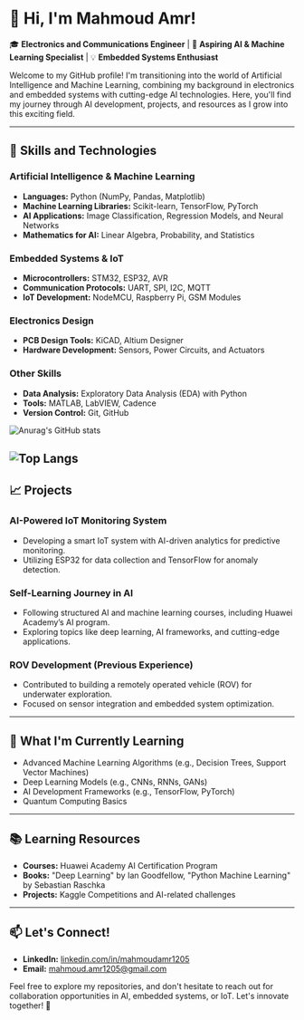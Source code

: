 # 👋 Hi, I'm Mahmoud Amr!

🎓 **Electronics and Communications Engineer** | 🤖 **Aspiring AI & Machine Learning Specialist** | 💡 **Embedded Systems Enthusiast**

Welcome to my GitHub profile! I'm transitioning into the world of Artificial Intelligence and Machine Learning, combining my background in electronics and embedded systems with cutting-edge AI technologies. Here, you'll find my journey through AI development, projects, and resources as I grow into this exciting field.

---

## 🔧 **Skills and Technologies**

### **Artificial Intelligence & Machine Learning**
- **Languages:** Python (NumPy, Pandas, Matplotlib)
- **Machine Learning Libraries:** Scikit-learn, TensorFlow, PyTorch
- **AI Applications:** Image Classification, Regression Models, and Neural Networks
- **Mathematics for AI:** Linear Algebra, Probability, and Statistics

### **Embedded Systems & IoT**
- **Microcontrollers:** STM32, ESP32, AVR
- **Communication Protocols:** UART, SPI, I2C, MQTT
- **IoT Development:** NodeMCU, Raspberry Pi, GSM Modules

### **Electronics Design**
- **PCB Design Tools:** KiCAD, Altium Designer
- **Hardware Development:** Sensors, Power Circuits, and Actuators

### **Other Skills**
- **Data Analysis:** Exploratory Data Analysis (EDA) with Python
- **Tools:** MATLAB, LabVIEW, Cadence
- **Version Control:** Git, GitHub


![Anurag's GitHub stats](https://github-readme-stats.vercel.app/api?username=mahmoudamr1205&show_icons=true)

![Top Langs](https://github-readme-stats.vercel.app/api/top-langs/?username=mahmoudamr1205&layout=compact)
---

## 📈 **Projects**

### **AI-Powered IoT Monitoring System**
- Developing a smart IoT system with AI-driven analytics for predictive monitoring.
- Utilizing ESP32 for data collection and TensorFlow for anomaly detection.


### **Self-Learning Journey in AI**
- Following structured AI and machine learning courses, including Huawei Academy’s AI program.
- Exploring topics like deep learning, AI frameworks, and cutting-edge applications.

### **ROV Development (Previous Experience)**
- Contributed to building a remotely operated vehicle (ROV) for underwater exploration.
- Focused on sensor integration and embedded system optimization.

---

## 🎯 **What I'm Currently Learning**

- Advanced Machine Learning Algorithms (e.g., Decision Trees, Support Vector Machines)
- Deep Learning Models (e.g., CNNs, RNNs, GANs)
- AI Development Frameworks (e.g., TensorFlow, PyTorch)
- Quantum Computing Basics

---

## 📚 **Learning Resources**
- **Courses:** Huawei Academy AI Certification Program
- **Books:** "Deep Learning" by Ian Goodfellow, "Python Machine Learning" by Sebastian Raschka
- **Projects:** Kaggle Competitions and AI-related challenges

---

## 📫 **Let's Connect!**

- **LinkedIn:** [linkedin.com/in/mahmoudamr1205](#)
- **Email:** mahmoud.amr1205@gmail.com


Feel free to explore my repositories, and don't hesitate to reach out for collaboration opportunities in AI, embedded systems, or IoT. Let's innovate together! 🚀
